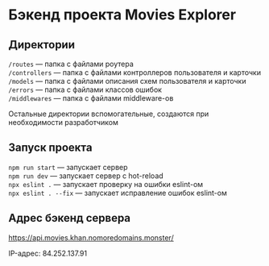 # Бэкенд проекта Movies Explorer

## Директории

`/routes` — папка с файлами роутера  
`/controllers` — папка с файлами контроллеров пользователя и карточки   
`/models` — папка с файлами описания схем пользователя и карточки  
`/errors` — папка с файлами классов ошибок   
`/middlewares` — папка с файлами middleware-ов

Остальные директории вспомогательные, создаются при необходимости разработчиком

## Запуск проекта

`npm run start` — запускает сервер  
`npm run dev` — запускает сервер с hot-reload  
`npx eslint .` — запускает проверку на ошибки eslint-ом  
`npx eslint . --fix` — запускает исправление ошибок eslint-ом

##  Адрес бэкенд сервера

https://api.movies.khan.nomoredomains.monster/

IP-адрес: 84.252.137.91
